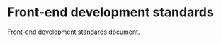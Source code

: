# Front-end development standards

[Front-end development standards document](http://priapurnama.github.io/front-end-standards/).
